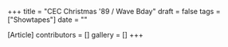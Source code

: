 +++
title = "CEC Christmas '89 / Wave Bday"
draft = false
tags = ["Showtapes"]
date = ""

[Article]
contributors = []
gallery = []
+++